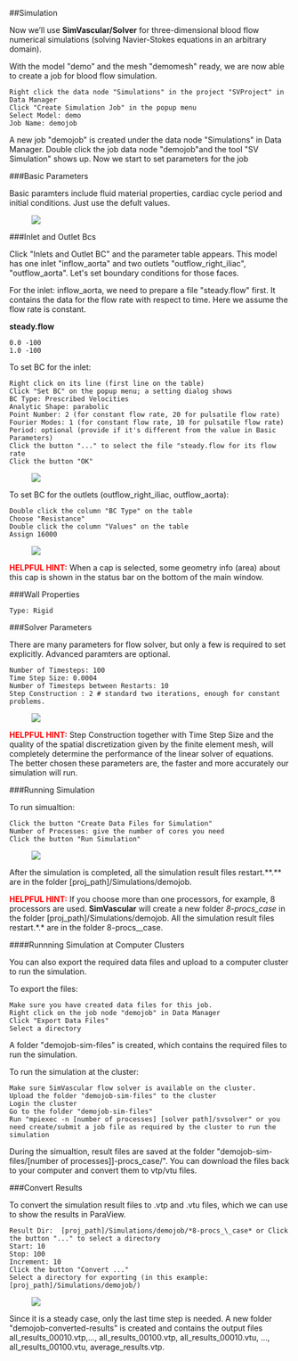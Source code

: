 ##Simulation

Now we’ll use **SimVascular/Solver** for three-dimensional blood flow numerical simulations (solving Navier-Stokes equations in an arbitrary domain). 

With the model "demo" and the mesh "demomesh" ready, we are now able to create a job for blood flow simulation.

	Right click the data node "Simulations" in the project "SVProject" in Data Manager
	Click "Create Simulation Job" in the popup menu
	Select Model: demo
	Job Name: demojob

A new job "demojob" is created under the data node "Simulations" in Data Manager. Double click the job data node "demojob"and the tool "SV Simulation" shows up. Now we start to set parameters for the job


###Basic Parameters

Basic paramters include fluid material properties, cardiac cycle period and initial conditions. Just use the defult values.

<figure>
  <img class="svImg svImgXl"  src="documentation/quickguide/imgs/basic.png"> 
  <figcaption class="svCaption" ></figcaption>
</figure>

###Inlet and Outlet Bcs

Click "Inlets and Outlet BC" and the parameter table appears. This model has one inlet "inflow\_aorta" and two outlets "outflow\_right\_iliac", "outflow\_aorta". Let's set boundary conditions for those faces.

For the inlet: inflow\_aorta, we need to prepare a file "steady.flow" first. It contains the data for the flow rate with respect to time. Here we assume the flow rate is constant.

**steady.flow**

	0.0 -100
	1.0 -100

To set BC for the inlet:

	Right click on its line (first line on the table)
	Click "Set BC" on the popup menu; a setting dialog shows
	BC Type: Prescribed Velocities
	Analytic Shape: parabolic
	Point Number: 2 (for constant flow rate, 20 for pulsatile flow rate)
	Fourier Modes: 1 (for constant flow rate, 10 for pulsatile flow rate)
	Period: optional (provide if it's different from the value in Basic Parameters)
	Click the button "..." to select the file "steady.flow for its flow rate
	Click the button "OK"

<figure>
  <img class="svImg svImgSm"  src="documentation/quickguide/imgs/inletbc.png"> 
  <figcaption class="svCaption" ></figcaption>
</figure>

To set BC for the outlets (outflow\_right\_iliac, outflow\_aorta):

	Double click the column "BC Type" on the table
	Choose "Resistance"
	Double click the column "Values" on the table
	Assign 16000

<figure>
  <img class="svImg svImgSm"  src="documentation/quickguide/imgs/outletbc.png"> 
  <figcaption class="svCaption" ></figcaption>
</figure>

<font color="red">**HELPFUL HINT:** </font> When a cap is selected, some geometry info (area) about this cap is shown in the status bar on the bottom of the main window. 

###Wall Properties

	Type: Rigid


###Solver Parameters

There are many parameters for flow solver, but only a few is required to set explicitly. Advanced paramters are optional.

	Number of Timesteps: 100
	Time Step Size: 0.0004
	Number of Timesteps between Restarts: 10
	Step Construction : 2 # standard two iterations, enough for constant  problems.

<figure>
  <img class="svImg svImgSm"  src="documentation/quickguide/imgs/solverparameters.png"> 
  <figcaption class="svCaption" ></figcaption>
</figure>


<font color="red">**HELPFUL HINT:** </font> Step Construction together with Time Step Size and the quality of the spatial discretization given by the finite element mesh, will completely determine the performance of the linear solver of equations. The better chosen these parameters are, the faster and more accurately our simulation will run.

###Running Simulation

To run simualtion:

	Click the button "Create Data Files for Simulation"
	Number of Processes: give the number of cores you need
	Click the button "Run Simulation"

<figure>
  <img class="svImg svImgSm"  src="documentation/quickguide/imgs/runjob.png"> 
  <figcaption class="svCaption" ></figcaption>
</figure>

After the simulation is completed, all the simulation result files restart.**.*\* are in the folder [proj_path]/Simulations/demojob.

<font color="red">**HELPFUL HINT:** </font>  If you choose more than one processors, for example, 8 processors are used. **SimVascular** will create a new folder *8-procs\_case* in the folder [proj_path]/Simulations/demojob. All the simulation result files restart.\*.\* are in the folder 8-procs_\_case.

####Runnning Simulation at Computer Clusters

You can also export the required data files and upload to a computer cluster to run the simulation. 

To export the files:

	Make sure you have created data files for this job.
	Right click on the job node "demojob" in Data Manager
	Click "Export Data Files"
	Select a directory

A folder "demojob-sim-files" is created, which contains the required files to run the simulation. 

To run the simulation at the cluster:

	Make sure SimVascular flow solver is available on the cluster.
	Upload the folder "demojob-sim-files" to the cluster
	Login the cluster
	Go to the folder "demojob-sim-files"
	Run "mpiexec -n [number of processes] [solver path]/svsolver" or you need create/submit a job file as required by the cluster to run the simulation

During the simualtion, result files are saved at the folder "demojob-sim-files/[number of processes]]-procs_case/". You can download the files back to your computer and convert them to vtp/vtu files.

###Convert Results

To convert the simulation result files to .vtp and .vtu files, which we can use to show the results in ParaView.

	Result Dir:  [proj_path]/Simulations/demojob/*8-procs_\_case* or Click the button "..." to select a directory
	Start: 10
	Stop: 100
	Increment: 10
	Click the button "Convert ..."
	Select a directory for exporting (in this example: [proj_path]/Simulations/demojob/)

<figure>
  <img class="svImg svImgSm"  src="documentation/quickguide/imgs/convertresults.png"> 
  <figcaption class="svCaption" ></figcaption>
</figure>

Since it is a steady case, only the last time step is needed. A new folder "demojob-converted-results" is created and contains the output files all\_results\_00010.vtp,..., all\_results\_00100.vtp, all\_results\_00010.vtu, ..., all\_results\_00100.vtu, average_results.vtp.

